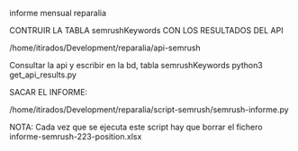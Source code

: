 informe mensual reparalia

CONTRUIR LA TABLA semrushKeywords CON LOS RESULTADOS DEL API

/home/itirados/Development/reparalia/api-semrush

Consultar la api y escribir en la bd, tabla semrushKeywords python3 get_api_results.py

SACAR EL INFORME:

/home/itirados/Development/reparalia/script-semrush/semrush-informe.py

NOTA: Cada vez que se ejecuta este script hay que borrar el fichero informe-semrush-223-position.xlsx 
